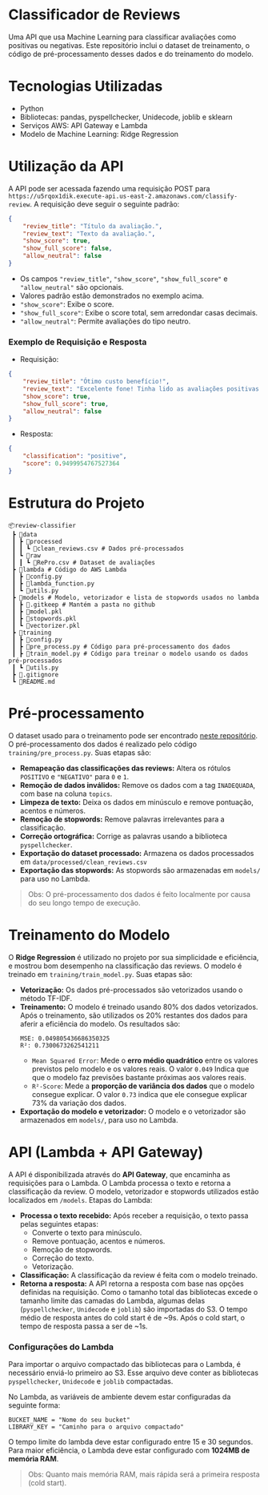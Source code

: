# Classificador de Reviews
Uma API que usa Machine Learning para classificar avaliações como positivas ou negativas.
Este repositório inclui o dataset de treinamento, o código de pré-processamento desses dados e do treinamento do modelo. 

# Tecnologias Utilizadas
- Python
- Bibliotecas: pandas, pyspellchecker, Unidecode, joblib e sklearn
- Serviços AWS: API Gateway e Lambda
- Modelo de Machine Learning: Ridge Regression

# Utilização da API
A API pode ser acessada fazendo uma requisição POST para ``https://u5rqox1dik.execute-api.us-east-2.amazonaws.com/classify-review``.
A requisição deve seguir o seguinte padrão:
```json
{
    "review_title": "Título da avaliação.",
    "review_text": "Texto da avaliação.",
    "show_score": true, 
    "show_full_score": false, 
    "allow_neutral": false
}
```
- Os campos ``"review_title"``, ``"show_score"``, ``"show_full_score"`` e ``"allow_neutral"``  são opcionais.
- Valores padrão estão demonstrados no exemplo acima.
- ``"show_score"``: Exibe o score.
- ``"show_full_score"``: Exibe o score total, sem arredondar casas decimais.
- ``"allow_neutral"``: Permite avaliações do tipo neutro.

### Exemplo de Requisição e Resposta
- Requisição:
```json
{
    "review_title": "Ótimo custo benefício!",
    "review_text": "Excelente fone! Tinha lido as avaliações positivas que me motivaram a comprar e supriu as expectativas. A bateria dura bastante, isola bem o som e a qualidade do áudio é muito boa. A marca não costuma decepcionar.",
    "show_score": true, 
    "show_full_score": true, 
    "allow_neutral": false
}
```
- Resposta:
```json
{
    "classification": "positive",
    "score": 0.9499954767527364
}
```
# Estrutura do Projeto
```
📦review-classifier
 ┣ 📂data
 ┃ ┣ 📂processed
 ┃ ┃ ┗ 📜clean_reviews.csv # Dados pré-processados
 ┃ ┗ 📂raw
 ┃ ┃ ┗ 📜RePro.csv # Dataset de avaliações
 ┣ 📂lambda # Código do AWS Lambda
 ┃ ┣ 📜config.py
 ┃ ┣ 📜lambda_function.py
 ┃ ┗ 📜utils.py
 ┣ 📂models # Modelo, vetorizador e lista de stopwords usados no lambda
 ┃ ┣ 📜.gitkeep # Mantém a pasta no github
 ┃ ┣ 📜model.pkl
 ┃ ┣ 📜stopwords.pkl
 ┃ ┗ 📜vectorizer.pkl
 ┣ 📂training
 ┃ ┣ 📜config.py
 ┃ ┣ 📜pre_process.py # Código para pré-processamento dos dados
 ┃ ┣ 📜train_model.py # Código para treinar o modelo usando os dados pré-processados
 ┃ ┗ 📜utils.py
 ┣ 📜.gitignore
 ┗ 📜README.md
 ```

# Pré-processamento
O dataset usado para o treinamento pode ser encontrado [neste repositório](https://github.com/lucasnil/repro).
O pré-processamento dos dados é realizado pelo código ``training/pre_process.py``.
Suas etapas são:
- **Remapeação das classificações das reviews:** Altera os rótulos ``POSITIVO`` e ``"NEGATIVO"`` para ``0`` e ``1``.
-  **Remoção de dados inválidos:** Remove os dados com a tag ``INADEQUADA``, com base na coluna ``topics``.
- **Limpeza de texto:** Deixa os dados em minúsculo e remove pontuação, acentos e números.
- **Remoção de stopwords:** Remove palavras irrelevantes para a classificação.
- **Correção ortográfica:** Corrige as palavras usando a biblioteca ``pyspellchecker``.
- **Exportação do dataset processado:** Armazena os dados processados em ``data/processed/clean_reviews.csv``
- **Exportação das stopwords:** As stopwords são armazenadas em ``models/`` para uso no Lambda.
> Obs: O pré-processamento dos dados é feito localmente por causa do seu longo tempo de execução.

# Treinamento do Modelo
O **Ridge Regression** é utilizado no projeto por sua simplicidade e eficiência, e mostrou bom desempenho na classificação das reviews.
O modelo é treinado em ``training/train_model.py``.
Suas etapas são:
- **Vetorização:** Os dados pré-processados são vetorizados usando o método TF-IDF.
- **Treinamento:** O modelo é treinado usando 80% dos dados vetorizados. Após o treinamento, são utilizados os 20% restantes dos dados para aferir a eficiência do modelo.
    Os resultados são:
    ```
    MSE: 0.049805436686350325
    R²: 0.7300673262541211
    ```
    - ``Mean Squared Error``: Mede o **erro médio quadrático** entre os valores previstos pelo modelo e os valores reais. O valor ``0.049`` Indica que que o modelo faz previsões bastante próximas aos valores reais.
    - ``R²-Score``: Mede a **proporção de variância dos dados** que o modelo consegue explicar. O valor ``0.73`` indica que ele consegue explicar 73% da variação dos dados.
- **Exportação do modelo e vetorizador:** O modelo e o vetorizador são armazenados em ``models/``, para uso no Lambda.

# API (Lambda + API Gateway)
A API é disponibilizada através do **API Gateway**, que encaminha as requisições para o Lambda. O Lambda processa o texto e retorna a classificação da review.
O modelo, vetorizador e stopwords utilizados estão localizados em ``/models``.
Etapas do Lambda:
- **Processa o texto recebido:** Após receber a requisição, o texto passa pelas seguintes etapas:
    - Converte o texto para minúsculo.
    - Remove pontuação, acentos e números.
    - Remoção de stopwords.
    - Correção do texto.
    - Vetorização.
- **Classificação:** A classificação da review é feita com o modelo treinado.
- **Retorna a resposta:** A API retorna a resposta com base nas opções definidas na requisição.
Como o tamanho total das bibliotecas excede o tamanho limite das camadas do Lambda, algumas delas (``pyspellchecker``, ``Unidecode`` e ``joblib``) são importadas do S3.
O tempo médio de resposta antes do cold start é de ~9s. Após o cold start, o tempo de resposta passa a ser de ~1s.

### Configurações do Lambda
Para importar o arquivo compactado das bibliotecas para o Lambda, é necessário enviá-lo primeiro ao S3. Esse arquivo deve conter as bibliotecas ``pyspellchecker``, ``Unidecode`` e ``joblib`` compactadas.

No Lambda, as variáveis de ambiente devem estar configuradas da seguinte forma:
```
BUCKET_NAME = "Nome do seu bucket"
LIBRARY_KEY = "Caminho para o arquivo compactado"
```
O tempo limite do lambda deve estar configurado entre 15 e 30 segundos.
Para maior eficiência, o Lambda deve estar configurado com **1024MB de memória RAM**.
> Obs: Quanto mais memória RAM, mais rápida será a primeira resposta (cold start).